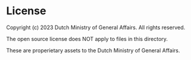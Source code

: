 # License

Copyright (c) 2023 Dutch Ministry of General Affairs. All rights reserved.

The open source license does NOT apply to files in this directory.

These are properietary assets to the Dutch Ministry of General Affairs.
